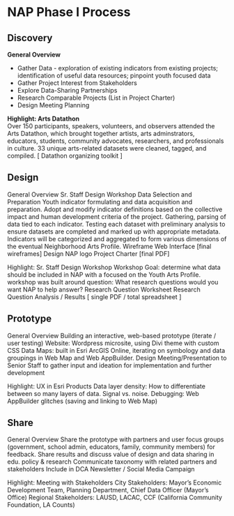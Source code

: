 <strong><h1>NAP Phase I Process</strong></h1>

<strong><h2>Discovery</strong></h2>
<strong>General Overview</strong>
<ul>
<li>Gather Data - exploration of existing indicators from existing projects; identification of useful data resources; pinpoint youth focused data</li>
  <li>Gather Project Interest from Stakeholders</li>
  <li>Explore Data-Sharing Partnerships</li>
  <li>Research Comparable Projects (List in Project Charter)</li>
  <li>Design Meeting Planning</li>
  </ul>

<strong>Highlight: Arts Datathon</strong>
<br>Over 150 participants, speakers, volunteers, and observers attended the Arts Datathon, which brought together artists, arts adminstrators, educators, students, community advocates, researchers, and professionals in culture. 33 unique arts-related datasets were cleaned, tagged, and compiled. [ Datathon organizing toolkit ] 

<strong><h2>Design</strong></h2>
General Overview
Sr. Staff Design Workshop
Data Selection and Preparation
Youth indicator formulating and data acquisition and preparation. Adopt and modify indicator definitions based on the collective impact and human development criteria of the project. Gathering, parsing of data tied to each indicator. Testing each dataset with preliminary analysis to ensure datasets are completed and marked up with appropriate metadata. Indicators will be categorized and aggregated to form various dimensions of the eventual Neighborhood Arts Profile.
Wireframe Web Interface [final wireframes]
Design NAP logo
Project Charter [final PDF]

Highlight: Sr. Staff Design Workshop
Workshop Goal: determine what data should be included in NAP with a focused on the Youth Arts Profile. workshop was built around question: What research questions would you want NAP to help answer?
Research Question Worksheet
Research Question Analysis / Results [ single PDF / total spreadsheet ] 

<strong><h2>Prototype</strong></h2>
General Overview
Building an interactive, web-based prototype (iterate / user testing)
Website: Wordpress microsite, using Divi theme with custom CSS 
Data Maps: built in Esri ArcGIS Online, iterating on symbology and data groupings in Web Map and Web AppBuilder.
Design Meeting/Presentation to Senior Staff to gather input and ideation for implementation and further development

Highlight: UX in Esri Products
Data layer density: How to differentiate between so many layers of data. Signal vs. noise.
Debugging: Web AppBuilder glitches (saving and linking to Web Map)

<strong><h2>Share</strong></h2>
General Overview
Share the prototype with partners and user focus groups (government, school admin, educators, family, community members) for feedback.
Share results and discuss value of design and data sharing in edu. policy & research
Communicate taxonomy with related partners and stakeholders
Include in DCA Newsletter / Social Media Campaign

Highlight: Meeting with Stakeholders
City Stakeholders: Mayor’s Economic Development Team, Planning Department, Chief Data Officer (Mayor’s Office)
Regional Stakeholders: LAUSD, LACAC, CCF (California Community Foundation, LA Counts)
